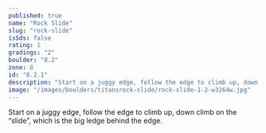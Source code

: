 ```yaml
---
published: true
name: "Rock Slide"
slug: "rock-slide"
isSds: false
rating: 1
gradings: "2"
boulder: "8.2"
zone: 8
id: "8.2.1"
description: "Start on a juggy edge, follow the edge to climb up, down climb on the “slide”, which is the big ledge behind the edge."
image: "/images/boulders/titansrock-slide/rock-slide-1-2-w3264w.jpg"
---
```


Start on a juggy edge, follow the edge to climb up, down climb on the “slide”, which is the big ledge behind the edge.

